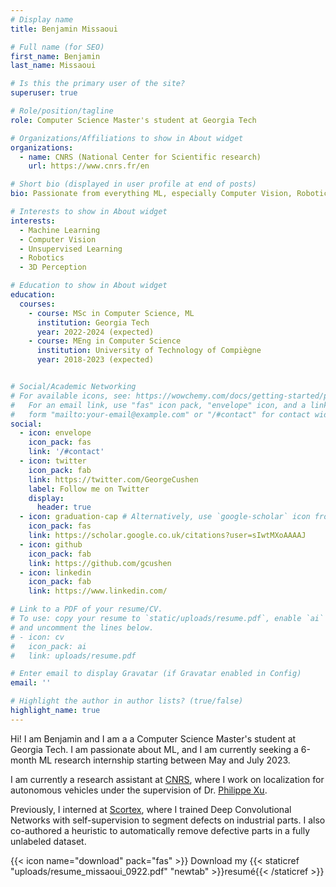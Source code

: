 ```yaml
---
# Display name
title: Benjamin Missaoui

# Full name (for SEO)
first_name: Benjamin
last_name: Missaoui

# Is this the primary user of the site?
superuser: true

# Role/position/tagline
role: Computer Science Master's student at Georgia Tech

# Organizations/Affiliations to show in About widget
organizations:
  - name: CNRS (National Center for Scientific research)
    url: https://www.cnrs.fr/en

# Short bio (displayed in user profile at end of posts)
bio: Passionate from everything ML, especially Computer Vision, Robotics and Machine Perception

# Interests to show in About widget
interests:
  - Machine Learning
  - Computer Vision
  - Unsupervised Learning
  - Robotics
  - 3D Perception

# Education to show in About widget
education:
  courses:
    - course: MSc in Computer Science, ML
      institution: Georgia Tech
      year: 2022-2024 (expected)
    - course: MEng in Computer Science
      institution: University of Technology of Compiègne
      year: 2018-2023 (expected)


# Social/Academic Networking
# For available icons, see: https://wowchemy.com/docs/getting-started/page-builder/#icons
#   For an email link, use "fas" icon pack, "envelope" icon, and a link in the
#   form "mailto:your-email@example.com" or "/#contact" for contact widget.
social:
  - icon: envelope
    icon_pack: fas
    link: '/#contact'
  - icon: twitter
    icon_pack: fab
    link: https://twitter.com/GeorgeCushen
    label: Follow me on Twitter
    display:
      header: true
  - icon: graduation-cap # Alternatively, use `google-scholar` icon from `ai` icon pack
    icon_pack: fas
    link: https://scholar.google.co.uk/citations?user=sIwtMXoAAAAJ
  - icon: github
    icon_pack: fab
    link: https://github.com/gcushen
  - icon: linkedin
    icon_pack: fab
    link: https://www.linkedin.com/

# Link to a PDF of your resume/CV.
# To use: copy your resume to `static/uploads/resume.pdf`, enable `ai` icons in `params.yaml`,
# and uncomment the lines below.
# - icon: cv
#   icon_pack: ai
#   link: uploads/resume.pdf

# Enter email to display Gravatar (if Gravatar enabled in Config)
email: ''

# Highlight the author in author lists? (true/false)
highlight_name: true
---
```


Hi! I am Benjamin and I am a a Computer Science Master's student at Georgia Tech.
I am passionate about ML, and I am currently seeking a 6-month ML research internship starting between May and July 2023.

I am currently a research assistant at [CNRS](https://www.cnrs.fr/en), where I work on localization for autonomous vehicles under the supervision of Dr. [Philippe Xu](https://www.hds.utc.fr/~xuphilip/dokuwiki/).

Previously, I interned at [Scortex](https://scortex.io), where I trained Deep Convolutional Networks with self-supervision to segment defects on industrial parts. I also co-authored a heuristic to automatically remove defective parts in a fully unlabeled dataset.

{{< icon name="download" pack="fas" >}} Download my {{< staticref "uploads/resume_missaoui_0922.pdf" "newtab" >}}resumé{{< /staticref >}}